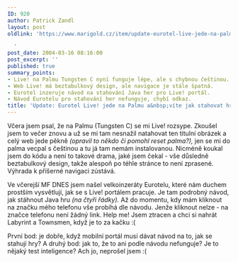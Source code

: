 ```yaml
---
ID: 920
author: Patrick Zandl
layout: post
oldlink: 'https://www.marigold.cz/item/update-eurotel-live-jede-na-palmu-a-vite-jak-stahovat-hry

  '
post_date: 2004-03-16 08:16:00
post_excerpt: ''
published: true
summary_points:
- Live! na Palmu Tungsten C nyní funguje lépe, ale s chybnou češtinou.
- Web Live! má beztabulkový design, ale navigace je stále špatná.
- Eurotel inzeruje návod na stahování Java her pro Live! portál.
- Návod Eurotelu pro stahování her nefunguje, chybí odkaz.
title: 'Update: Eurotel Live! jede na Palmu a&nbsp;víte jak stahovat hry?'
---
```


<p>
Včera jsem psal, že na Palmu (Tungsten C) se mi Live! rozsype. Zkoušel jsem to večer znovu a už se mi tam nesnažil natahovat ten titulní obrázek a celý web jede pěkně <EM>(opravil to někdo či pomohl reset palma?),</EM> jen se mi do palma vecpal s češtinou a tu já tam nemám instalovanou. Nicméně koukal jsem do kódu a není to takové drama, jaké jsem čekal - vše důsledně beztabulkový design, takže alespoň po téhle stránce to není zprasené. Výhrada k příšerné navigaci zústává. </p>

<p>
Ve včerejší MF DNES jsem našel velkoinzeráty Eurotelu, které nám duchem prostším vysvětlují, jak se s Live! portálem pracuje. Je tam podrobný návod, jak stáhnout Java hru <EM>(na čtyři řádky).</EM> Až do momentu, kdy mám kliknout na značku mého telefonu vše probíhá dle návodu. Jenže kliknout nelze - na značce telefonu není žádný link. Help me! Jsem ztracen a chci si nahrát Labyrint a Townsmen, když je to za kačku :(</p>

<p>
První bod: je dobře, když mobilní portál musí dávat návod na to, jak se stahují hry? A druhý bod: jak to, že to ani podle návodu nefunguje? Je to nějaký test inteligence? Ach jo, neprošel jsem :(</p>